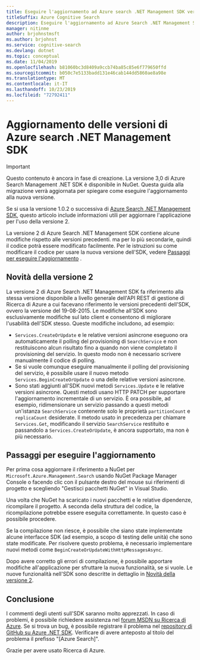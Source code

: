 ```yaml
---
title: Eseguire l'aggiornamento ad Azure search .NET Management SDK versione 2
titleSuffix: Azure Cognitive Search
description: Eseguire l'aggiornamento ad Azure Search .NET Management SDK versione 2 da versioni precedenti. Informazioni sulle novità e sulle modifiche al codice necessarie.
manager: nitinme
author: brjohnstmsft
ms.author: brjohnst
ms.service: cognitive-search
ms.devlang: dotnet
ms.topic: conceptual
ms.date: 11/04/2019
ms.openlocfilehash: b81060bc3d8409a9ccb74ba85c85e6f779650ffd
ms.sourcegitcommit: b050c7e5133badd131e46cab144dd5860ae8a98e
ms.translationtype: MT
ms.contentlocale: it-IT
ms.lasthandoff: 10/23/2019
ms.locfileid: "72792411"
---
```

# <a name="upgrading-versions-of-the-azure-search-net-management-sdk"></a>Aggiornamento delle versioni di Azure search .NET Management SDK

> [!Important]
> Questo contenuto è ancora in fase di creazione. La versione 3,0 di Azure Search Management .NET SDK è disponibile in NuGet. Questa guida alla migrazione verrà aggiornata per spiegare come eseguire l'aggiornamento alla nuova versione. 
>

Se si usa la versione 1.0.2 o successiva di [Azure Search .NET Management SDK](https://aka.ms/search-mgmt-sdk), questo articolo include informazioni utili per aggiornare l'applicazione per l'uso della versione 2.

La versione 2 di Azure Search .NET Management SDK contiene alcune modifiche rispetto alle versioni precedenti. ma per lo più secondarie, quindi il codice potrà essere modificato facilmente. Per le istruzioni su come modificare il codice per usare la nuova versione dell'SDK, vedere [Passaggi per eseguire l'aggiornamento](#UpgradeSteps) .

<a name="WhatsNew"></a>

## <a name="whats-new-in-version-2"></a>Novità della versione 2
La versione 2 di Azure Search .NET Management SDK fa riferimento alla stessa versione disponibile a livello generale dell'API REST di gestione di Ricerca di Azure a cui facevano riferimento le versioni precedenti dell'SDK, ovvero la versione del 19-08-2015. Le modifiche all'SDK sono esclusivamente modifiche sul lato client e consentono di migliorare l'usabilità dell'SDK stesso. Queste modifiche includono, ad esempio:

* `Services.CreateOrUpdate` e le relative versioni asincrone eseguono ora automaticamente il polling del provisioning di `SearchService` e non restituiscono alcun risultato fino a quando non viene completato il provisioning del servizio. In questo modo non è necessario scrivere manualmente il codice di polling.
* Se si vuole comunque eseguire manualmente il polling del provisioning del servizio, è possibile usare il nuovo metodo `Services.BeginCreateOrUpdate` o una delle relative versioni asincrone.
* Sono stati aggiunti all'SDK nuovi metodi `Services.Update` e le relative versioni asincrone. Questi metodi usano HTTP PATCH per supportare l'aggiornamento incrementale di un servizio. È ora possibile, ad esempio, ridimensionare un servizio passando a questi metodi un'istanza `SearchService` contenente solo le proprietà `partitionCount` e `replicaCount` desiderate. Il metodo usato in precedenza per chiamare `Services.Get`, modificando il servizio `SearchService` restituito e passandolo a `Services.CreateOrUpdate`, è ancora supportato, ma non è più necessario. 

<a name="UpgradeSteps"></a>

## <a name="steps-to-upgrade"></a>Passaggi per eseguire l'aggiornamento
Per prima cosa aggiornare il riferimento a NuGet per `Microsoft.Azure.Management.Search` usando NuGet Package Manager Console o facendo clic con il pulsante destro del mouse sui riferimenti di progetto e scegliendo "Gestisci pacchetti NuGet" in Visual Studio.

Una volta che NuGet ha scaricato i nuovi pacchetti e le relative dipendenze, ricompilare il progetto. A seconda della struttura del codice, la ricompilazione potrebbe essere eseguita correttamente. In questo caso è possibile procedere.

Se la compilazione non riesce, è possibile che siano state implementate alcune interfacce SDK (ad esempio, a scopo di testing delle unità) che sono state modificate. Per risolvere questo problema, è necessario implementare nuovi metodi come `BeginCreateOrUpdateWithHttpMessagesAsync`.

Dopo avere corretto gli errori di compilazione, è possibile apportare modifiche all'applicazione per sfruttare la nuova funzionalità, se si vuole. Le nuove funzionalità nell'SDK sono descritte in dettaglio in [Novità della versione 2](#WhatsNew).

## <a name="conclusion"></a>Conclusione
I commenti degli utenti sull'SDK saranno molto apprezzati. In caso di problemi, è possibile richiedere assistenza nel [forum MSDN su Ricerca di Azure](https://social.msdn.microsoft.com/Forums/azure/home?forum=azuresearch). Se si trova un bug, è possibile registrare il problema nel [repository di GitHub su Azure .NET SDK](https://github.com/Azure/azure-sdk-for-net/issues). Verificare di avere anteposto al titolo del problema il prefisso "[Azure Search]".

Grazie per avere usato Ricerca di Azure.
